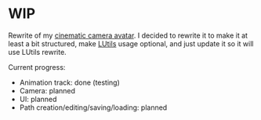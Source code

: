 # WIP
Rewrite of my [cinematic camera avatar](https://github.com/lexize/LCamera). I decided to rewrite it to make it at least a bit structured, make [LUtils](https://github.com/lexize/lutils) usage optional, and just update it so it will use LUtils rewrite.

Current progress:
* Animation track: done (testing)
* Camera: planned
* UI: planned
* Path creation/editing/saving/loading: planned
